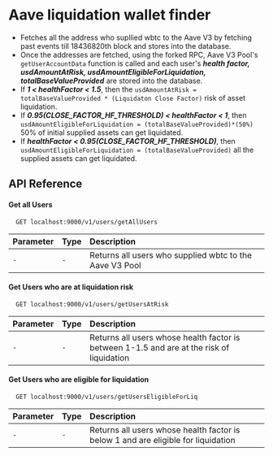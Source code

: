 # Aave liquidation wallet finder

* Fetches all the address who supllied wbtc to the Aave V3 by fetching past events till 18436820th block and stores into the database.
* Once the addresses are fetched, using the forked RPC, Aave V3 Pool's ```getUserAccountData``` function is called and each user's ***health factor, usdAmountAtRisk, usdAmountEligibleForLiquidation, totalBaseValueProvided*** are stored into the database.
* If ***1 < healthFactor < 1.5***, then the ```usdAmountAtRisk = totalBaseValueProvided * (Liquidaton Close Factor)``` risk of asset liquidation.
* If ***0.95(CLOSE_FACTOR_HF_THRESHOLD) < healthFactor < 1***, then  ```usdAmountEligibleForLiquidation = (totalBaseValueProvided)*(50%)``` 50% of initial supplied assets can get liquidated.
* If ***healthFactor < 0.95(CLOSE_FACTOR_HF_THRESHOLD)***, then  ```usdAmountEligibleForLiquidation = (totalBaseValueProvided)``` all the supplied assets can get liquidated.


## API Reference

#### Get all Users

```http
  GET localhost:9000/v1/users/getAllUsers
```

| Parameter | Type     | Description                |
| :-------- | :------- | :------------------------- |
| `-` | `-` | Returns all users who supplied wbtc to the Aave V3 Pool |

#### Get Users who are at liquidation risk

```http
  GET localhost:9000/v1/users/getUsersAtRisk
```

| Parameter | Type     | Description                |
| :-------- | :------- | :------------------------- |
| `-` | `-` | Returns all users whose health factor is between 1-1.5 and are at the risk of liquidation |

#### Get Users who are eligible for liquidation

```http
  GET localhost:9000/v1/users/getUsersEligibleForLiq
```

| Parameter | Type     | Description                |
| :-------- | :------- | :------------------------- |
| `-` | `-` | Returns all users whose health factor is below 1 and are eligible for liquidation |





